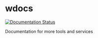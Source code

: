 # wdocs
[![Documentation Status](https://readthedocs.org/projects/wdocs/badge/?version=latest)](http://wdocs.readthedocs.io/?badge=latest)

Documentation for more tools and services



